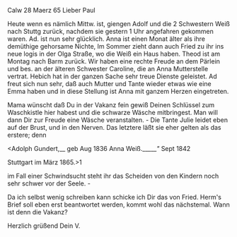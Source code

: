  Calw 28 Maerz 65
Lieber Paul

Heute wenn es nämlich Mittw. ist, giengen Adolf und die 2 Schwestern Weiß nach Stuttg zurück, nachdem sie gestern 1 Uhr angefahren gekommen waren. Ad. ist nun sehr glücklich. Anna ist einen Monat älter als ihre demüthige gehorsame Nichte, Im Sommer zieht dann auch Fried zu ihr ins neue logis in der Olga Straße, wo die Weiß ein Haus haben. Theod ist am Montag nach Barm zurück. Wir haben eine rechte Freude an dem Pärlein und bes. an der älteren Schwester Caroline, die an Anna Mutterstelle vertrat. Hebich hat in der ganzen Sache sehr treue Dienste geleistet. Ad freut sich nun sehr, daß auch Mutter und Tante wieder etwas wie eine Emma haben und in diese Stellung ist Anna mit ganzem Herzen eingetreten.

Mama wünscht daß Du in der Vakanz fein gewiß Deinen Schlüssel zum Waschkistle hier habest und die schwarze Wäsche mitbringest. Man will dann Dir zur Freude eine Wäsche veranstalten. - Die Tante Julie leidet eben auf der Brust, und in den Nerven. Das letztere läßt sie eher gelten als das erstere; denn

 <Adolph Gundert,__ geb Aug 1836
 Anna Weiß.______"_ Sept 1842

 Stuttgart im März 1865.>1

im Fall einer Schwindsucht steht ihr das Scheiden von den Kindern noch sehr schwer vor der Seele. -

Da ich selbst wenig schreiben kann schicke ich Dir das von Fried. Herm's Brief soll eben erst beantwortet werden, kommt wohl das nächstemal. 
Wann ist denn die Vakanz?

 Herzlich grüßend
 Dein V.
